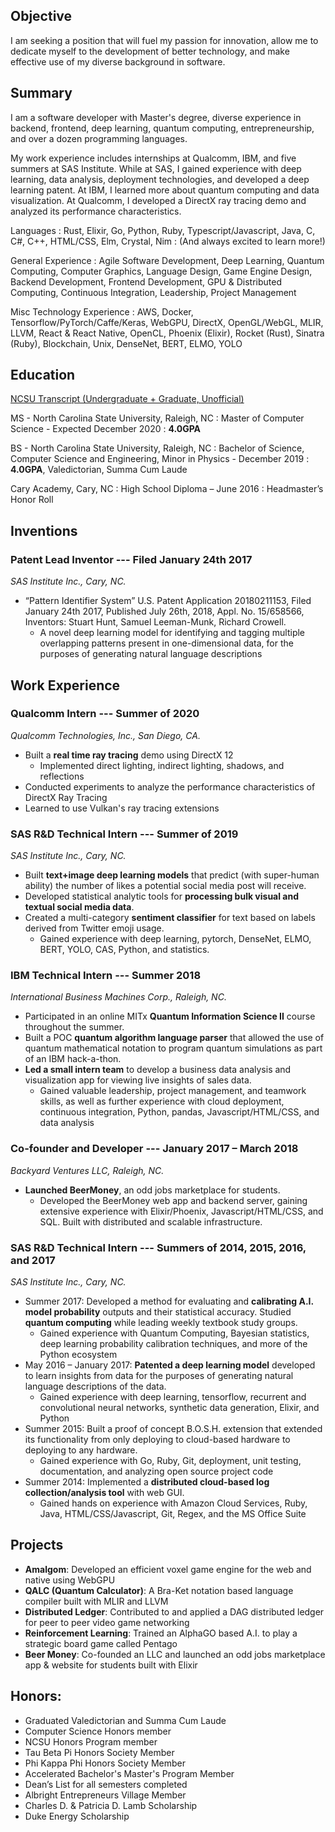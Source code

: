 <!-- <head>
  <script src="/assets/js/scene_utils.js"></script>
  <script src="/assets/js/WebCLGL.min.js"></script>
</head>

<canvas id="graph" class="canvas-background"></canvas> -->
<!-- <script src="/assets/js/particle_demo.js"></script> -->

<!-- <div class="card" markdown="1">

## Demos
- [Sinusoidal Forces Particle Physics Demo](particles)

</div> -->

<div class="card" markdown="1">

## Objective

I am seeking a position that will fuel my passion for innovation, allow me to dedicate myself to the development of better technology, and make effective use of my diverse background in software.

</div>

<div class="card" markdown="1">

## Summary

I am a software developer with Master's degree, diverse experience in backend, frontend, deep learning, quantum computing, entrepreneurship, and over a dozen programming languages.

My work experience includes internships at Qualcomm, IBM, and five summers at SAS Institute. While at SAS, I gained experience with deep learning, data analysis, deployment technologies, and developed a deep learning patent. At IBM, I learned more about quantum computing and data visualization. At Qualcomm, I developed a DirectX ray tracing demo and analyzed its performance characteristics.

Languages
: Rust, Elixir, Go, Python, Ruby, Typescript/Javascript, Java, C, C#, C++, HTML/CSS, Elm, Crystal, Nim
: (And always excited to learn more!)

General Experience
: Agile Software Development, Deep Learning, Quantum Computing, Computer Graphics, Language Design, Game Engine Design, Backend Development, Frontend Development, GPU & Distributed Computing, Continuous Integration, Leadership, Project Management

Misc Technology Experience
: AWS, Docker, Tensorflow/PyTorch/Caffe/Keras, WebGPU, DirectX, OpenGL/WebGL, MLIR, LLVM, React & React Native, OpenCL, Phoenix (Elixir), Rocket (Rust), Sinatra (Ruby), Blockchain, Unix, DenseNet, BERT, ELMO, YOLO

</div>

<div class="card" markdown="1">

## Education

[NCSU Transcript (Undergraduate + Graduate, Unofficial)](/assets/StuartHuntTranscript.pdf)

MS - North Carolina State University, Raleigh, NC
: Master of Computer Science - Expected December 2020
: **4.0GPA**

BS - North Carolina State University, Raleigh, NC
: Bachelor of Science, Computer Science and Engineering, Minor in Physics - December 2019
: **4.0GPA**, Valedictorian, Summa Cum Laude

Cary Academy, Cary, NC
: High School Diploma – June 2016
: Headmaster’s Honor Roll

</div>

<div class="card" markdown="1">

## Inventions

### **Patent Lead Inventor** --- Filed January 24th 2017
*SAS Institute Inc., Cary, NC.*
- “Pattern Identifier System” U.S. Patent Application 20180211153, Filed January 24th 2017, Published July 26th, 2018, Appl. No. 15/658566, Inventors: Stuart Hunt, Samuel Leeman-Munk, Richard Crowell.
  - A novel deep learning model for identifying and tagging multiple overlapping patterns present in one-dimensional data, for the purposes of generating natural language descriptions

</div>

<div class="card" markdown="1">

## Work Experience
### **Qualcomm Intern** --- Summer of 2020
*Qualcomm Technologies, Inc., San Diego, CA.*
- Built a **real time ray tracing** demo using DirectX 12
  - Implemented direct lighting, indirect lighting, shadows, and reflections
- Conducted experiments to analyze the performance characteristics of DirectX Ray Tracing
- Learned to use Vulkan's ray tracing extensions

### **SAS R&D Technical Intern** --- Summer of 2019
*SAS Institute Inc., Cary, NC.*
- Built **text+image deep learning models** that predict (with super-human ability) the number of likes a potential social media post will receive.
- Developed statistical analytic tools for **processing bulk visual and textual social media data**.
- Created a multi-category **sentiment classifier** for text based on labels derived from Twitter emoji usage.
  - Gained experience with deep learning, pytorch, DenseNet, ELMO, BERT, YOLO, CAS, Python, and statistics.

### **IBM Technical Intern** --- Summer 2018
*International Business Machines Corp., Raleigh, NC.*
- Participated in an online MITx **Quantum Information Science II** course throughout the summer.
- Built a POC **quantum algorithm language parser** that allowed the use of quantum mathematical notation to program quantum simulations as part of an IBM hack-a-thon.
- **Led a small intern team** to develop a business data analysis and visualization app for viewing live insights of sales data.
  - Gained valuable leadership, project management, and teamwork skills, as well as further experience with cloud deployment, continuous integration, Python, pandas, Javascript/HTML/CSS, and data analysis

### **Co-founder and Developer** --- January 2017 – March 2018
*Backyard Ventures LLC, Raleigh, NC.*
- **Launched BeerMoney**, an odd jobs marketplace for students.
  - Developed the BeerMoney web app and backend server, gaining extensive experience with Elixir/Phoenix, Javascript/HTML/CSS, and SQL. Built with distributed and scalable infrastructure.

### **SAS R&D Technical Intern** --- Summers of 2014, 2015, 2016, and 2017
*SAS Institute Inc., Cary, NC.*
- Summer 2017: Developed a method for evaluating and **calibrating A.I. model probability** outputs and their statistical accuracy. Studied **quantum computing** while leading weekly textbook study groups.
  - Gained experience with Quantum Computing, Bayesian statistics, deep learning probability calibration techniques, and more of the Python ecosystem
- May 2016 – January 2017: **Patented a deep learning model** developed to learn insights from data for the purposes of generating natural language descriptions of the data.
  - Gained experience with deep learning, tensorflow, recurrent and convolutional neural networks, synthetic data generation, Elixir, and Python
- Summer 2015: Built a proof of concept B.O.S.H. extension that extended its functionality from only deploying to cloud-based hardware to deploying to any hardware.
  - Gained experience with Go, Ruby, Git, deployment, unit testing, documentation, and analyzing open source project code
- Summer 2014: Implemented a **distributed cloud-based log collection/analysis tool** with web GUI.
  - Gained hands on experience with Amazon Cloud Services, Ruby, Java, HTML/CSS/Javascript, Git, Regex, and the MS Office Suite

</div>

<div class="card" markdown="1">

## Projects

- **Amalgom**: Developed an efficient voxel game engine for the web and native using WebGPU
- **QALC (Quantum Calculator)**: A Bra-Ket notation based language compiler built with MLIR and LLVM
- **Distributed Ledger**: Contributed to and applied a DAG distributed ledger for peer to peer video game networking
- **Reinforcement Learning**: Trained an AlphaGO based A.I. to play a strategic board game called Pentago
- **Beer Money**: Co-founded an LLC and launched an odd jobs marketplace app \& website for students built with Elixir

</div>

<div class="card" markdown="1">

## Honors:
- Graduated Valedictorian and Summa Cum Laude
- Computer Science Honors member
- NCSU Honors Program member
- Tau Beta Pi Honors Society Member
- Phi Kappa Phi Honors Society Member
- Accelerated Bachelor's Master's Program Member
- Dean’s List for all semesters completed
- Albright Entrepreneurs Village Member
- Charles D. & Patricia D. Lamb Scholarship
- Duke Energy Scholarship

</div>
